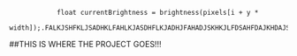                 float currentBrightness = brightness(pixels[i + y *
                width]);.FALKJSHFKLJSADHKLFAHLKJASDHFLKJADHJFAHADJSKHKJLFDSAHFDAJKHDAJSHFJKASDHJKFASGJHFDKSGAKJSD

##THIS IS WHERE THE PROJECT GOES!!!
